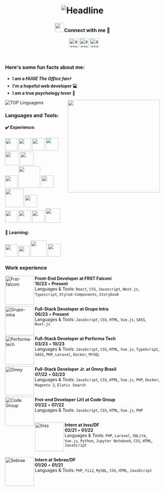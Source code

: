 <h1 align="center">
  <div align=center>
    <img
      src="https://readme-typing-svg.herokuapp.com?color=%236FDA44&size=32&center=true&vCenter=true&width=600&height=50&lines=Hi+there+I'm+Raquel+%F0%9F%91%8B;Full-Stack+Developer;Open-Source+Enthusiast;Problem+Solver;"
      alt="Headline" />
  </div>
</h1>

<h3 align="center"> <img src="https://media.giphy.com/media/iY8CRBdQXODJSCERIr/giphy.gif" width="30" height="30">Connect
  with me 🤝 </h3>

<p align="center">

<div align="center" class="icons-social" style="margin-left: 10px;">
  <a href="https://www.linkedin.com/in/raquel-reclizek/" target="blank"><img align="center"
      src="https://img.shields.io/badge/linkedin-%231DA1F2.svg?style=for-the-badge&logo=linkedin&logoColor=white"
      alt="azzar" height="30" /></a>
  <a href="mailto: raquelreclizek@gmail.com" target="blank"><img align="center"
      src="https://img.shields.io/badge/gmail-EA4335.svg?style=for-the-badge&logo=gmail&logoColor=white" alt="azzar"
      height="30" /></a>
  <a href="https://www.instagram.com/raquelizek/" target="blank"><img align="center"
      src="https://img.shields.io/badge/instagram-%23E4405F.svg?style=for-the-badge&logo=Instagram&logoColor=white"
      alt="azzar" height="30" /></a>
  </p>
</div>

</p>
<br>
<h3> Here's some fun facts about me: </h3>

- **I am a ***HUGE The Office fan***⚡**
- **I'm a hopeful web developer 💻**
- **I am a true psychology lover 🧠**


![TOP Linguagens](https://github-readme-stats.vercel.app/api/top-langs/?username=raquelizek&layout=compact&theme=dracula)
<a target="_blank" align="center">
  <img src="https://i.ibb.co/b633qsV/Pics-Art-11-30-03-56-57.png" align="right" height="300" width="300"
    style="max-width: 100%;">

</a>

<h3 align="left">Languages and Tools:</h3>


<h4>✔️ Experience:</h4>
<a target="_blank" rel="noopener noreferrer" href="https://raw.githubusercontent.com/dustin100/dustin100/master/assests/javascript-plain.svg"><img src="https://raw.githubusercontent.com/dustin100/dustin100/master/assests/javascript-plain.svg" height="auto" width="40" style="max-width: 100%;"></a>
<a target="_blank" rel="noopener noreferrer" href="https://raw.githubusercontent.com/dustin100/dustin100/master/assests/css3-original.svg"><img src="https://raw.githubusercontent.com/dustin100/dustin100/master/assests/css3-original.svg" height="auto" width="40" style="max-width: 100%;"></a>
<a target="_blank" rel="noopener noreferrer" href="https://raw.githubusercontent.com/dustin100/dustin100/master/assests/html5-original.svg"><img src="https://raw.githubusercontent.com/dustin100/dustin100/master/assests/html5-original.svg" height="auto" width="40" style="max-width: 100%;"></a>
<a target="_blank" rel="noopener noreferrer" href="https://raw.githubusercontent.com/dustin100/dustin100/master/assests/bootstrap-plain.svg"><img src="https://upload.wikimedia.org/wikipedia/commons/thumb/4/4c/Typescript_logo_2020.svg/1024px-Typescript_logo_2020.svg.png" height="auto" width="42" style="max-width: 100%;"></a>
<a target="_blank" rel="noopener noreferrer" href="https://raw.githubusercontent.com/dustin100/dustin100/master/assests/bootstrap-plain.svg"><img src="https://upload.wikimedia.org/wikipedia/commons/thumb/9/95/Vue.js_Logo_2.svg/512px-Vue.js_Logo_2.svg.png" height="auto" width="45" style="max-width: 100%;"></a>
<a target="_blank" rel="noopener noreferrer" href="https://raw.githubusercontent.com/dustin100/dustin100/master/assests/bootstrap-plain.svg"><img src="https://raw.githubusercontent.com/dustin100/dustin100/master/assests/bootstrap-plain.svg" height="auto" width="44" style="max-width: 100%;"></a>
<br>
<a target="_blank" rel="noopener noreferrer" href="https://raw.githubusercontent.com/dustin100/dustin100/master/assests/bootstrap-plain.svg"><img src="https://upload.wikimedia.org/wikipedia/commons/9/9a/Laravel.svg" height="auto" width="40" style="max-width: 100%;"></a>
<a target="_blank" rel="noopener noreferrer" href="https://raw.githubusercontent.com/dustin100/dustin100/master/assests/bootstrap-plain.svg"><img src="https://www.php.net/images/logos/new-php-logo.svg" height="auto" width="70" style="max-width: 100%;"></a>
<a target="_blank" rel="noopener noreferrer" href="https://raw.githubusercontent.com/dustin100/dustin100/master/assests/bootstrap-plain.svg"><img src="https://cdn.freebiesupply.com/logos/large/2x/composer-logo-svg-vector.svg" height="auto" width="40" style="max-width: 100%;"></a>
<a target="_blank" rel="noopener noreferrer" href="https://raw.githubusercontent.com/dustin100/dustin100/master/assests/bootstrap-plain.svg"><img src="https://logodownload.org/wp-content/uploads/2016/10/mysql-logo.png" height="auto" width="60" style="max-width: 100%;"></a>
<a target="_blank" rel="noopener noreferrer" href="https://raw.githubusercontent.com/dustin100/dustin100/master/assests/bootstrap-plain.svg"><img src="https://cdn.worldvectorlogo.com/logos/docker.svg" height="auto" width="40" style="max-width: 100%;"></a>
<br>
<a target="_blank" rel="noopener noreferrer" href="https://raw.githubusercontent.com/dustin100/dustin100/master/assests/bootstrap-plain.svg"><img src="https://git-scm.com/images/logos/downloads/Git-Icon-1788C.png" height="auto" width="40" style="max-width: 100%;"></a>
<a target="_blank" rel="noopener noreferrer" href="https://raw.githubusercontent.com/dustin100/dustin100/master/assests/bootstrap-plain.svg"><img src="https://upload.wikimedia.org/wikipedia/commons/thumb/a/af/Tux.png/220px-Tux.png" height="auto" width="40" style="max-width: 100%;"></a>
<a target="_blank" rel="noopener noreferrer" href="https://raw.githubusercontent.com/dustin100/dustin100/master/assests/bootstrap-plain.svg"><img src="https://upload.wikimedia.org/wikipedia/commons/thumb/a/a7/React-icon.svg/2300px-React-icon.svg.png" height="auto" width="40" style="max-width: 100%;"></a>
<a target="_blank" rel="noopener noreferrer" href="https://raw.githubusercontent.com/dustin100/dustin100/master/assests/bootstrap-plain.svg"><img src="https://upload.wikimedia.org/wikipedia/commons/thumb/a/ae/Nuxt_logo.svg/512px-Nuxt_logo.svg.png?20201218211241" height="auto" width="47" style="max-width: 100%;"></a>

<h4>🚧 Learning:</h4> 


<a target="_blank" rel="noopener noreferrer" href="https://raw.githubusercontent.com/dustin100/dustin100/master/assests/bootstrap-plain.svg"><img src="https://upload.wikimedia.org/wikipedia/commons/thumb/d/d5/Tailwind_CSS_Logo.svg/2048px-Tailwind_CSS_Logo.svg.png" height="auto" width="40" style="max-width: 100%;"></a>
<a target="_blank" rel="noopener noreferrer" href="https://raw.githubusercontent.com/dustin100/dustin100/master/assests/bootstrap-plain.svg"><img src="https://cdn.worldvectorlogo.com/logos/nodejs-icon.svg" height="auto" width="35" style="max-width: 100%;"></a>
<a target="_blank" rel="noopener noreferrer" href="https://raw.githubusercontent.com/dustin100/dustin100/master/assests/bootstrap-plain.svg"><img src="https://upload.wikimedia.org/wikipedia/commons/thumb/3/38/SQLite370.svg/1280px-SQLite370.svg.png" height="auto" width="52" style="max-width: 100%;"></a>
<a target="_blank" rel="noopener noreferrer" href="https://raw.githubusercontent.com/dustin100/dustin100/master/assests/bootstrap-plain.svg"><img src="https://cdn.icon-icons.com/icons2/2415/PNG/512/mongodb_original_logo_icon_146424.png" height="auto" width="42" style="max-width: 100%;"></a>




### Work experience

<img align="left" height="94px" width="94px" alt="Frst-falconi" src="https://media.licdn.com/dms/image/v2/C4D0BAQG3r8mCvZNvDQ/company-logo_200_200/company-logo_200_200/0/1678284850971/frstfalconi_logo?e=1732147200&v=beta&t=i2Rhtc4cITRZYIYpEmUYhejJL__pT2NYT58tfhR2WMM"/>

**Front-End Developer at FRST Falconi** \
**10/23** • **Present** \
Languages & Tools: `React`, `CSS`, `Javascript`, `Next.js`, `Typescript`, `Styled-Components`, `Storybook`\
<br/>

<img align="left" height="94px" width="94px" alt="Grupo-intra" src="https://media.licdn.com/dms/image/v2/C560BAQEk--QChQ0wjA/company-logo_200_200/company-logo_200_200/0/1645023289723/grupo_intra_de_ensino_e_pesquisa_a_distancia_logo?e=1732147200&v=beta&t=ZzNzAHW2yUozRx0ofPAqT3F1EtUG-ElaWhCOpScyfOE"/>

**Full-Stack Developer at Grupo Intra** \
**06/23** • **Present** \
Languages & Tools: `JavaScript`, `CSS`, `HTML`, `Vue.js`, `SASS`, `Nuxt.js`\
<br/>

<img align="left" height="94px" width="94px" alt="Performa-tech" src="https://static.vecteezy.com/system/resources/previews/011/356/466/non_2x/default-employee-avatar-profile-icon-worker-businessman-photo-vector.jpg"/>

**Full-Stack Developer at Performa Tech** \
**03/23** • **10/23** \
Languages & Tools: `JavaScript`, `CSS`, `HTML`, `Vue.js`, `TypeScript`, `SASS`, `PHP`, `Laravel`, `Docker`, `MYSQL`\
<br/>

<img align="left" height="94px" width="94px" alt="Omny" src="https://media.licdn.com/dms/image/v2/C4D0BAQE_AEazyT664Q/company-logo_200_200/company-logo_200_200/0/1648152857255/omny_brasil_logo?e=1732147200&v=beta&t=G7Pw9o057EJfzhz6BzX3kQfy0XgP4xfw_-OtwsTdMoM"/>

**Full-Stack Developer Jr. at Omny Brasil** \
**07/22** • **02/23** \
Languages & Tools: `JavaScript`, `CSS`, `HTML`, `Vue.js`, `PHP`, `Docker`, `Magento 2`, `Elatic Search`\
<br/>

<img align="left" height="94px" width="94px" alt="Code Group" src="https://media.licdn.com/dms/image/v2/C4E0BAQG5vstBVawMrg/company-logo_200_200/company-logo_200_200/0/1630621866889?e=1732147200&v=beta&t=_RPHn2SWBNNGdTNdYN7n4EECA2f_NkQVDXqDjJW4BbY"/>

**Frot-end Developer (Jr) at Code Group** \
**01/22** • **07/22** \
Languages & Tools: `JavaScript`, `CSS`, `HTML`, `Vue.js`, `PHP`\
<br/>

<img align="left" height="94px" width="94px" alt="Inss" src="https://media.licdn.com/dms/image/v2/C510BAQEHnOIxpUqg-A/company-logo_100_100/company-logo_100_100/0/1631393177325?e=1732147200&v=beta&t=3bqklbG2YhEA4Yf2EXusSQe7-g0UMWC0VXSLDPxJ4Vo"/>

**Intern at Inss/DF** \
**02/21** • **01/22** \
Languages & Tools: `PHP`, `Laravel`, `SQLite`, `Vue.js`, `Python`, `Jupyter Notebook`, `CSS`, `HTML`, `JavaScript` \
<br/>

<img align="left" height="94px" width="94px" alt="Sebrae" src="https://media.licdn.com/dms/image/v2/D4D0BAQFy4hc2h-CiGQ/company-logo_100_100/company-logo_100_100/0/1697027862887/sebraedf_logo?e=1732147200&v=beta&t=h-h3Z9-pZ5rjKiQ0EQWCdeh3OypiOCd31OhFSRGbvPI"/>

**Intern at Sebrae/DF** \
**01/20** • **01/21** \
Languages & Tools: `PHP`, `Yii2`, `MySQL`, `CSS`, `HTML`, `JavaScript` \
<br/>
